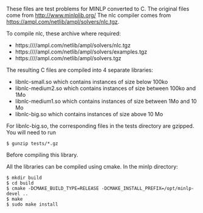These files are test problems for MINLP converted to C.
The original files come from http://www.minlplib.org/
The nlc compiler comes from https://ampl.com/netlib/ampl/solvers/nlc.tgz.

To compile nlc, these archive where required:
- https:////ampl.com/netlib/ampl/solvers/nlc.tgz
- https:////ampl.com/netlib/ampl/solvers/examples.tgz
- https:////ampl.com/netlib/ampl/solvers.tgz

The resulting C files are compiled into 4 separate libraries:
- libnlc-small.so which contains instances of size below 100ko
- libnlc-medium2.so which contains instances of size between 100ko and 1Mo
- libnlc-medium1.so which contains instances of size between 1Mo and 10 Mo
- libnlc-big.so which contains instances of size above 10 Mo

For libnlc-big.so, the corresponding files in the tests directory are gzipped. You will need to run
```
$ gunzip tests/*.gz
```

Before compiling this library.

All the libraries can be compiled using cmake.
In the minlp directory:
```
$ mkdir build
$ cd build
$ cmake -DCMAKE_BUILD_TYPE=RELEASE -DCMAKE_INSTALL_PREFIX=/opt/minlp-devel ..
$ make
$ sudo make install
```
